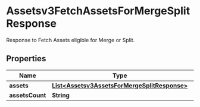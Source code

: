 

# Assetsv3FetchAssetsForMergeSplitResponse

Response to Fetch Assets eligible for Merge or Split.

## Properties

| Name | Type | Description | Notes |
|------------ | ------------- | ------------- | -------------|
|**assets** | [**List&lt;Assetsv3AssetsForMergeSplitResponse&gt;**](Assetsv3AssetsForMergeSplitResponse.md) |  |  [optional] |
|**assetsCount** | **String** |  |  [optional] |



